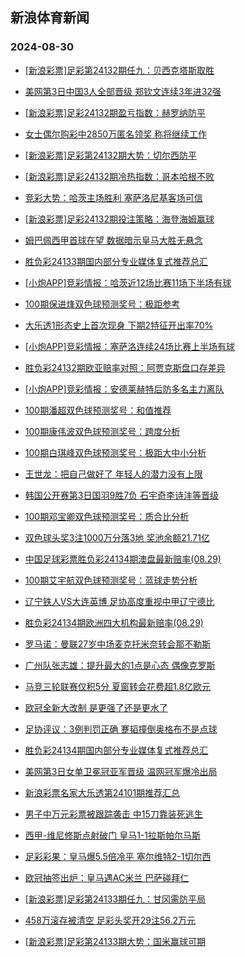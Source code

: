 ## 新浪体育新闻 
### 2024-08-30

+ [[新浪彩票]足彩第24132期任九：贝西克塔斯取胜](https://sports.sina.com.cn/l/2024-08-29/doc-incmhewv9883881.shtml)

+ [美网第3日中国3人全部晋级 郑钦文连续3年进32强](https://sports.sina.com.cn/tennis/china/2024-08-29/doc-incmhrnk4352862.shtml)

+ [[新浪彩票]足彩24132期盈亏指数：赫罗纳防平](https://sports.sina.com.cn/l/2024-08-29/doc-incmhewq4483259.shtml)

+ [女士偶尔购彩中2850万匿名领奖 称将继续工作](https://sports.sina.com.cn/l/2024-08-29/doc-incmhewq4484791.shtml)

+ [[新浪彩票]足彩第24132期大势：切尔西防平](https://sports.sina.com.cn/l/2024-08-29/doc-incmhewv9883536.shtml)

+ [[新浪彩票]足彩24132期冷热指数：哥本哈根不败](https://sports.sina.com.cn/l/2024-08-29/doc-incmhewu3117950.shtml)

+ [竞彩大势：哈茨主场胜利 塞萨洛尼基客场可信](https://sports.sina.com.cn/l/2024-08-29/doc-incmhewq4479910.shtml)

+ [[新浪彩票]足彩24132期投注策略：海登海姆赢球](https://sports.sina.com.cn/l/2024-08-29/doc-incmhewq4482843.shtml)

+ [姆巴佩西甲首球在望 数据暗示皇马大胜无悬念](https://sports.sina.com.cn/l/2024-08-29/doc-incmexck3558619.shtml)

+ [胜负彩24133期国内部分专业媒体复式推荐总汇](https://sports.sina.com.cn/l/2024-08-29/doc-incmhmeq1212364.shtml)

+ [[小炮APP]竞彩情报：哈茨近12场比赛11场下半场有球](https://sports.sina.com.cn/l/2024-08-29/doc-incmhmet9808728.shtml)

+ [100期保进烽双色球预测奖号：极距参考](https://sports.sina.com.cn/l/2024-08-29/doc-incmhrnr9704939.shtml)

+ [大乐透1形态史上首次现身 下期2特征开出率70%](https://sports.sina.com.cn/l/2024-08-29/doc-incmiaae4187639.shtml)

+ [[小炮APP]竞彩情报：塞萨洛连续24场比赛上半场有球](https://sports.sina.com.cn/l/2024-08-29/doc-incmhmet9817407.shtml)

+ [胜负彩24132期欧亚赔率对照：阿贾克斯盘口存差异](https://sports.sina.com.cn/l/2024-08-29/doc-incmhmen4409662.shtml)

+ [[小炮APP]竞彩情报：安德莱赫特后防多名主力离队](https://sports.sina.com.cn/l/2024-08-29/doc-incmhmet9804720.shtml)

+ [100期潘超双色球预测奖号：和值推荐](https://sports.sina.com.cn/l/2024-08-29/doc-incmhrnr9705080.shtml)

+ [100期康伟波双色球预测奖号：跨度分析](https://sports.sina.com.cn/l/2024-08-29/doc-incmhrnk4328270.shtml)

+ [100期白琪峰双色球预测奖号：极距大中小分析](https://sports.sina.com.cn/l/2024-08-29/doc-incmhrnr9703514.shtml)

+ [王世龙：把自己做好了 年轻人的潜力没有上限](https://sports.sina.com.cn/china/2024-08-29/doc-incmiaak2869212.shtml)

+ [韩国公开赛第3日国羽9胜7负 石宇奇李诗沣等晋级](https://sports.sina.com.cn/others/badmin/2024-08-29/doc-incminse2749845.shtml)

+ [100期邓宝卿双色球预测奖号：质合比分析](https://sports.sina.com.cn/l/2024-08-29/doc-incmhrnq2940369.shtml)

+ [双色球头奖3注1000万分落3地 奖池余额21.71亿](https://sports.sina.com.cn/l/2024-08-29/doc-incmisxy0753119.shtml)

+ [中国足球彩票胜负彩24134期澳盘最新赔率(08.29)](https://sports.sina.com.cn/l/2024-08-29/doc-incmiaak2832513.shtml)

+ [100期艾宇航双色球预测奖号：蓝球走势分析](https://sports.sina.com.cn/l/2024-08-29/doc-incmhrnn1105596.shtml)

+ [辽宁铁人VS大连英博 足协高度重视中甲辽宁德比](https://sports.sina.com.cn/china/2024-08-29/doc-incmhrnr9731648.shtml)

+ [胜负彩24134期欧洲四大机构最新赔率(08.29)](https://sports.sina.com.cn/l/2024-08-29/doc-incmiaam9598329.shtml)

+ [罗马诺：曼联27岁中场麦克托米奈转会那不勒斯](https://sports.sina.com.cn/g/seriea/2024-08-29/doc-incmiaam9636358.shtml)

+ [广州队张志雄：提升最大的1点是心态 偶像克罗斯](https://sports.sina.com.cn/china/2024-08-29/doc-incmhrnk4352667.shtml)

+ [马竞三轮联赛仅积5分 夏窗转会花费超1.8亿欧元](https://sports.sina.com.cn/g/laliga/2024-08-29/doc-incmiaam9577350.shtml)

+ [欧冠全新大改制 是更强了还是更水了](https://sports.sina.com.cn/g/pl/2024-08-29/doc-incmhmet9825478.shtml)

+ [足协评议：3例判罚正确 蹇韬撞倒奥格布不是点球](https://sports.sina.com.cn/china/2024-08-29/doc-incmhrnq2944300.shtml)

+ [胜负彩24134期国内部分专业媒体复式推荐总汇](https://sports.sina.com.cn/l/2024-08-29/doc-incmhrnq2933510.shtml)

+ [美网第3日女单卫冕冠亚军晋级 温网冠军爆冷出局](https://sports.sina.com.cn/tennis/wta/2024-08-29/doc-incmhrnq2979066.shtml)

+ [新浪彩票名家大乐透第24101期推荐汇总](https://sports.sina.com.cn/l/2024-08-29/doc-incmiaah0954885.shtml)

+ [男子中万元彩票被跟踪袭击 中15刀靠装死逃生](https://sports.sina.com.cn/l/2024-08-30/doc-incmkivv9307383.shtml)

+ [西甲-维尼修斯点射破门 皇马1-1拉斯帕尔马斯](https://sports.sina.com.cn/g/laliga/2024-08-30/doc-incmkqct9209979.shtml)

+ [足彩彩果：皇马爆5.5倍冷平 塞尔维特2-1切尔西](https://sports.sina.com.cn/l/2024-08-30/doc-incmkqcq0407238.shtml)

+ [欧冠抽签出炉：皇马遇AC米兰 巴萨碰拜仁](https://sports.sina.com.cn/g/pl/2024-08-30/doc-incmkqcq0437527.shtml)

+ [[新浪彩票]足彩第24133期任九：甘冈需防平局](https://sports.sina.com.cn/l/2024-08-30/doc-incmkqcq0411203.shtml)

+ [458万滚存被清空 足彩头奖开29注56.2万元](https://sports.sina.com.cn/l/2024-08-30/doc-incmkqcq0407238.shtml)

+ [[新浪彩票]足彩第24133期大势：国米赢球可期](https://sports.sina.com.cn/l/2024-08-30/doc-incmkqcq0410496.shtml)

